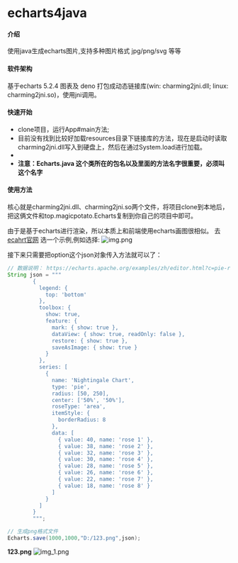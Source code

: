 # echarts4java

#### 介绍
使用java生成echarts图片,支持多种图片格式 jpg/png/svg 等等

#### 软件架构
基于echarts 5.2.4 图表及 deno 打包成动态链接库(win: charming2jni.dll; linux: charming2jni.so)，使用jni调用。

#### 快速开始

- clone项目，运行App#main方法;
- 目前没有找到比较好加载resources目录下链接库的方法，现在是启动时读取charming2jni.dll写入到硬盘上，然后在通过System.load进行加载。 
- 
- **注意：Echarts.java 这个类所在的包名以及里面的方法名字很重要，必须叫这个名字**
#### 使用方法
核心就是charming2jni.dll、charming2jni.so两个文件，将项目clone到本地后，把这俩文件和top.magicpotato.Echarts复制到你自己的项目中即可。

由于是基于echarts进行渲染，所以本质上和前端使用echarts画图很相似。
去[ecahrt官网](https://echarts.apache.org/examples/zh/index.html) 选一个示例,例如选择:
![img.png](https://gitee.com/ychuanl/echarts4java/raw/master/img/img.png)

接下来只需要把option这个json对象传入方法就可以了：
```java
// 数据说明： https://echarts.apache.org/examples/zh/editor.html?c=pie-roseType-simple
String json = """
        {
          legend: {
            top: 'bottom'
          },
          toolbox: {
            show: true,
            feature: {
              mark: { show: true },
              dataView: { show: true, readOnly: false },
              restore: { show: true },
              saveAsImage: { show: true }
            }
          },
          series: [
            {
              name: 'Nightingale Chart',
              type: 'pie',
              radius: [50, 250],
              center: ['50%', '50%'],
              roseType: 'area',
              itemStyle: {
                borderRadius: 8
              },
              data: [
                { value: 40, name: 'rose 1' },
                { value: 38, name: 'rose 2' },
                { value: 32, name: 'rose 3' },
                { value: 30, name: 'rose 4' },
                { value: 28, name: 'rose 5' },
                { value: 26, name: 'rose 6' },
                { value: 22, name: 'rose 7' },
                { value: 18, name: 'rose 8' }
              ]
            }
          ]
        }
        """;

// 生成png格式文件
Echarts.save(1000,1000,"D:/123.png",json);
```

**123.png**
![img_1.png](https://gitee.com/ychuanl/echarts4java/raw/master/img/img_1.png)